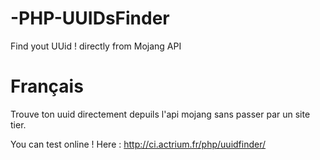 -PHP-UUIDsFinder
================

Find yout UUid ! directly from Mojang API


Français
==
Trouve ton uuid directement depuils l'api mojang sans passer par un site tier.



You can test online ! Here : http://ci.actrium.fr/php/uuidfinder/

